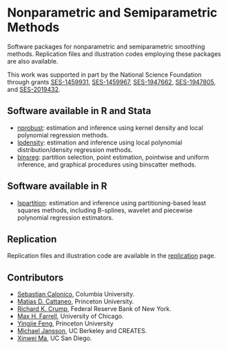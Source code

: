 # Nonparametric and Semiparametric Methods

Software packages for nonparametric and semiparametric smoothing methods. Replication files and illustration codes employing these packages are also available. 

This work was supported in part by the National Science Foundation through grants [SES-1459931](https://www.nsf.gov/awardsearch/showAward?AWD_ID=1459931), [SES-1459967](https://www.nsf.gov/awardsearch/showAward?AWD_ID=1459967), [SES-1947662](https://www.nsf.gov/awardsearch/showAward?AWD_ID=1947662), [SES-1947805](https://www.nsf.gov/awardsearch/showAward?AWD_ID=1947805), and [SES-2019432](https://www.nsf.gov/awardsearch/showAward?AWD_ID=2019432).

## Software available in R and Stata

- [nprobust](https://github.com/rdpackages/nprobust): estimation and inference using kernel density and local polynomial regression methods.
- [lpdensity](https://github.com/rdpackages/lpdensity): estimation and inference using local polynomial distribution/density regression methods.
- [binsreg](https://github.com/rdpackages/binsreg): partition selection, point estimation, pointwise and uniform inference, and graphical procedures using binscatter methods.

## Software available in R

- [lspartition](https://github.com/rdpackages/lspartition): estimation and inference using partitioning-based least squares methods, including B-splines, wavelet and piecewise polynomial regression estimators.

## Replication

Replication files and illustration code are available in the [replication](https://nppackages.github.io/replication) page.

## Contributors

- [Sebastian Calonico](https://sites.google.com/site/scalonico), Columbia University.
- [Matias D. Cattaneo](https://cattaneo.princeton.edu), Princeton University.
- [Richard K. Crump](https://www.newyorkfed.org/research/economists/crump), Federal Reserve Bank of New York.
- [Max H. Farrell](https://maxhfarrell.com/), University of Chicago.
- [Yingjie Feng](https://sites.google.com/site/yingjieum), Princeton University
- [Michael Jansson](http://www.econ.berkeley.edu/~mjansson/index.html), UC Berkeley and CREATES.
- [Xinwei Ma](https://sites.google.com/view/xinweima), UC San Diego.

<br><br>
